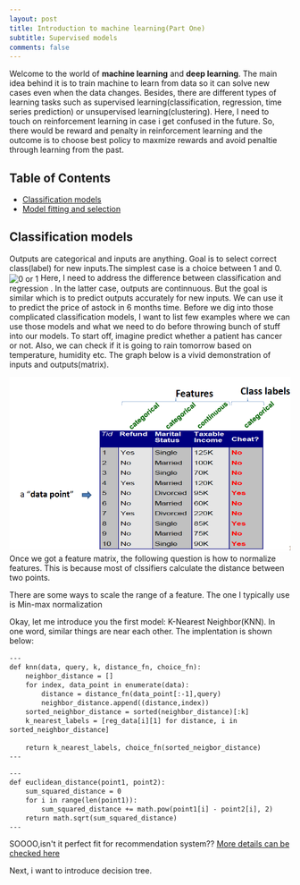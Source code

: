 ```yaml
---
layout: post
title: Introduction to machine learning(Part One)
subtitle: Supervised models
comments: false
---
```

Welcome to the world of **machine learning** and **deep learning**. The main idea behind it is to train machine to learn from data so it can solve new cases even when the data changes. Besides, there are different types of learning tasks such as supervised learning(classification, regression, time series prediction) or unsupervised learning(clustering). Here, I need to touch on reinforcement learning in case i get confused in the future. So, there would be reward and penalty in reinforcement learning and the outcome is to choose best policy to maxmize rewards and avoid penaltie through learning from the past.

## Table of Contents
- [Classification models](#classification-models)
- [Model fitting and selection](#model-fitting-and-selection)

## Classification models
Outputs are categorical and inputs are anything. Goal is to select correct class(label) for new inputs.The simplest case is a choice between 1 and 0.
<img src="https://manqingzhou.github.io/img/posts/simple-classification.png" alt="0 or 1" align="center"/>
Here, I need to address the difference between classification and regression . In the latter case, outputs are continnuous. But the goal is similar which is to predict outputs accurately for new inputs. We can use it to predict the price of astock in 6 months time.
Before we dig into those complicated classification models, I want to list few examples where we can use those models and what we need to do before throwing bunch of stuff into our models. To start off, imagine predict whether a patient has cancer or not. Also, we can check if it is going to rain tomorrow based on temperature, humidity etc. The graph below is a vivid demonstration of inputs and outputs(matrix).

<img src="/img/posts/feature.png" alt="input and output" align="center"/>
Once we got a feature matrix, the following question is how to normalize features. This is because most of clssifiers calculate the distance between two points.

There are some ways to scale the range of a feature. The one I typically use is Min-max normalization

Okay, let me introduce you the first model: K-Nearest Neighbor(KNN). In one word, similar things are near each other. The implentation is shown below:
```
---
def knn(data, query, k, distance_fn, choice_fn):
    neighbor_distance = []
    for index, data_point in enumerate(data):
        distance = distance_fn(data_point[:-1],query)
        neighbor_distance.append((distance,index))
    sorted_neighbor_distance = sorted(neighbor_distance)[:k]
    k_nearest_labels = [reg_data[i][1] for distance, i in sorted_neighbor_distance]
    
    return k_nearest_labels, choice_fn(sorted_neigbor_distance)
---
```
```
---
def euclidean_distance(point1, point2):
    sum_squared_distance = 0
    for i in range(len(point1)):
        sum_squared_distance += math.pow(point1[i] - point2[i], 2)
    return math.sqrt(sum_squared_distance)
---
``` 
SOOOO,isn't it perfect fit for recommendation system?? [More details can be
checked here](https://towardsdatascience.com/machine-learning-basics-with-the-k-nearest-neighbors-algorithm-6a6e71d01761)

Next, i want to introduce decision tree.



